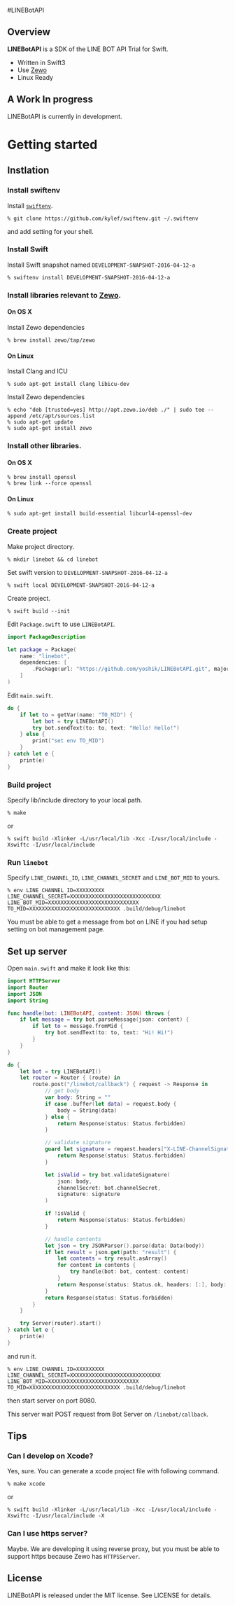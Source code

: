 #LINEBotAPI

## Overview

**LINEBotAPI** is a SDK of the LINE BOT API Trial for Swift.

- Written in Swift3
- Use [Zewo](https://github.com/Zewo/Zewo)
- Linux Ready

## A Work In progress

LINEBotAPI is currently in development.

# Getting started

## Instlation

### Install swiftenv

Install [`swiftenv`](https://github.com/kylef/swiftenv).

```
% git clone https://github.com/kylef/swiftenv.git ~/.swiftenv
```
and add setting for your shell.

### Install Swift

Install Swift snapshot named `DEVELOPMENT-SNAPSHOT-2016-04-12-a`

```
% swiftenv install DEVELOPMENT-SNAPSHOT-2016-04-12-a
```

### Install libraries relevant to [Zewo](https://github.com/Zewo/Zewo).

#### On OS X

Install Zewo dependencies

```
% brew install zewo/tap/zewo
```

#### On Linux

Install Clang and ICU

```
% sudo apt-get install clang libicu-dev
```

Install Zewo dependencies

```
% echo "deb [trusted=yes] http://apt.zewo.io/deb ./" | sudo tee --append /etc/apt/sources.list
% sudo apt-get update
% sudo apt-get install zewo
```

### Install other libraries.

#### On OS X
```
% brew install openssl
% brew link --force openssl
```
#### On Linux
```
% sudo apt-get install build-essential libcurl4-openssl-dev
```

### Create project

Make project directory.

```
% mkdir linebot && cd linebot
```

Set swift version to `DEVELOPMENT-SNAPSHOT-2016-04-12-a`

```
% swift local DEVELOPMENT-SNAPSHOT-2016-04-12-a
```

Create project.

```
% swift build --init
```

Edit `Package.swift` to use `LINEBotAPI`.

```swift
import PackageDescription

let package = Package(
    name: "linebot",
    dependencies: [
        .Package(url: "https://github.com/yoshik/LINEBotAPI.git", majorVersion: 0, minor: 1),
    ]
)
```

Edit `main.swift`.

```swift
do {
    if let to = getVar(name: "TO_MID") {
        let bot = try LINEBotAPI()
        try bot.sendText(to: to, text: "Hello! Hello!")
    } else {
        print("set env TO_MID")
    }
} catch let e {
    print(e)
}
```

### Build project

Specify lib/include directory to your local path.

```
% make
```
or
```
% swift build -Xlinker -L/usr/local/lib -Xcc -I/usr/local/include -Xswiftc -I/usr/local/include
```

### Run `linebot`

Specify `LINE_CHANNEL_ID`, `LINE_CHANNEL_SECRET` and `LINE_BOT_MID` to yours.

```
% env LINE_CHANNEL_ID=XXXXXXXXX LINE_CHANNEL_SECRET=XXXXXXXXXXXXXXXXXXXXXXXXXXXXX LINE_BOT_MID=XXXXXXXXXXXXXXXXXXXXXXXXXXXXX  TO_MID=XXXXXXXXXXXXXXXXXXXXXXXXXXXXX .build/debug/linebot
```

You must be able to get a message from bot on LINE if you had setup setting on bot management page.

## Set up server

Open `main.swift` and make it look like this:

```swift
import HTTPServer
import Router
import JSON
import String

func handle(bot: LINEBotAPI, content: JSON) throws {
    if let message = try bot.parseMessage(json: content) {
        if let to = message.fromMid {
            try bot.sendText(to: to, text: "Hi! Hi!")
        }
    }
}

do {
    let bot = try LINEBotAPI()
    let router = Router { (route) in
        route.post("/linebot/callback") { request -> Response in
            // get body
            var body: String = ""
            if case .buffer(let data) = request.body {
                body = String(data)
            } else {
                return Response(status: Status.forbidden)
            }

            // validate signature
            guard let signature = request.headers["X-LINE-ChannelSignature"].first else {
                return Response(status: Status.forbidden)
            }

            let isValid = try bot.validateSignature(
                json: body,
                channelSecret: bot.channelSecret,
                signature: signature
            )

            if !isValid {
                return Response(status: Status.forbidden)
            }

            // handle contents
            let json = try JSONParser().parse(data: Data(body))
            if let result = json.get(path: "result") {
                let contents = try result.asArray()
                for content in contents {
                    try handle(bot: bot, content: content)
                }
                return Response(status: Status.ok, headers: [:], body: Data("accepted"))
            }
            return Response(status: Status.forbidden)
        }
    }

    try Server(router).start()
} catch let e {
    print(e)
}
```

and run it.

```
% env LINE_CHANNEL_ID=XXXXXXXXX LINE_CHANNEL_SECRET=XXXXXXXXXXXXXXXXXXXXXXXXXXXXX LINE_BOT_MID=XXXXXXXXXXXXXXXXXXXXXXXXXXXXX  TO_MID=XXXXXXXXXXXXXXXXXXXXXXXXXXXXX .build/debug/linebot
```

then start server on port 8080.

This server wait POST request from Bot Server on `/linebot/callback`.

## Tips

### Can I develop on Xcode?

Yes, sure. You can generate a xcode project file with following command.

```
% make xcode
```
or
```
% swift build -Xlinker -L/usr/local/lib -Xcc -I/usr/local/include -Xswiftc -I/usr/local/include -X
```

### Can I use https server?

Maybe. We are developing it using reverse proxy, but you must be able to support https because Zewo has `HTTPSServer`.

## License

LINEBotAPI is released under the MIT license. See LICENSE for details.
